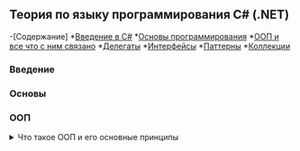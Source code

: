 ## Теория по языку программирования C# (.NET)
-[Содержание]
  *[Введение в C#](#Введение)
  *[Основы программирования](#Основы)
  *[ООП и все что с ним связано](#ООП)
  *[Делегаты](#delegete)
  *[Интерфейсы](#Interface)
  *[Паттерны](#Pattern)
  *[Коллекции](#Collection)
### Введение

### Основы

### ООП
<details><summary>Что такое ООП и его основные принципы</summary>
>ООП - это модель программироания основными концепциями которой является понятие объекта и класса.
>ООП дает возможность создавать программы, ориентированные на объекты и их взаимодействие между собой, что делает код более организованным, гибким и легким в поддержке и модификации.
>Основные принципы ООП:
>Инкапсуляция -это процесс сокрытия внутренней реализации объекта и предоставления доступа к его данным только через определённые методы или свойства.
>Пример:
```csharp
public class Person
{
    private string name;
    public string Name
    {
        get { return name; }
        set { if (!string.IsNullOrEmpty(value)) name = value; }
    }
    private int age;
    public int Age
    {
        get { return age; }
        private set { if (value > 0) age = value; }
    }
    public Person(string name, int age)
    {
        Name = name;
        Age = age;
    }
    public void CelebrateBirthday()
    {
        Age++;
    }
}
```
>Наследование
>Полиморфизм
>Абстракция
</details>
  
